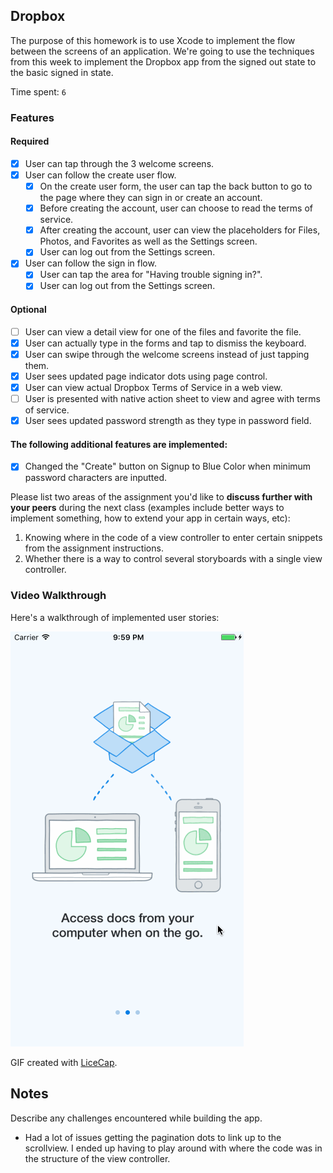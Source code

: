 ## Dropbox

The purpose of this homework is to use Xcode to implement the flow between the screens of an application. We're going to use the techniques from this week to implement the Dropbox app from the signed out state to the basic signed in state.

Time spent: `6`

### Features

#### Required

- [x] User can tap through the 3 welcome screens.
- [x] User can follow the create user flow.
  - [x] On the create user form, the user can tap the back button to go to the page where they can sign in or create an account.
  - [x] Before creating the account, user can choose to read the terms of service.
  - [x] After creating the account, user can view the placeholders for Files, Photos, and Favorites as well as the Settings screen.
  - [x] User can log out from the Settings screen.
- [x] User can follow the sign in flow.
  - [x] User can tap the area for "Having trouble signing in?".
  - [x] User can log out from the Settings screen.

#### Optional

- [ ] User can view a detail view for one of the files and favorite the file.
- [x] User can actually type in the forms and tap to dismiss the keyboard.
- [x] User can swipe through the welcome screens instead of just tapping them.
- [x] User sees updated page indicator dots using page control.
- [x] User can view actual Dropbox Terms of Service in a web view.
- [ ] User is presented with native action sheet to view and agree with terms of service.
- [x] User sees updated password strength as they type in password field.

#### The following **additional** features are implemented:

- [x] Changed the "Create" button on Signup to Blue Color when minimum password characters are inputted.

Please list two areas of the assignment you'd like to **discuss further with your peers** during the next class (examples include better ways to implement something, how to extend your app in certain ways, etc):

1. Knowing where in the code of a view controller to enter certain snippets from the assignment instructions.
2. Whether there is a way to control several storyboards with a single view controller.

### Video Walkthrough 

Here's a walkthrough of implemented user stories:

<img src='dropbox_app.gif' title='Video Walkthrough' width='' alt='Video Walkthrough' />

GIF created with [LiceCap](http://www.cockos.com/licecap/).

## Notes

Describe any challenges encountered while building the app.

* Had a lot of issues getting the pagination dots to link up to the scrollview. I ended up having to play around with where the code was in the structure of the view controller.
